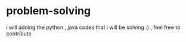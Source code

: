 # problem-solving

i will adding the python , java codes that i will be solving :) , feel free to contribute
